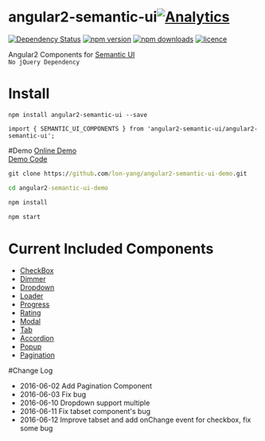 # angular2-semantic-ui[![Analytics](https://ga-beacon.appspot.com/UA-80126017-1/welcome-page)](https://github.com/lon-yang/angular2-semantic-ui)
[![Dependency Status](https://david-dm.org/lon-yang/angular2-semantic-ui.svg)](https://david-dm.org/lon-yang/angular2-semantic-ui)
[![npm version](https://badge.fury.io/js/angular2-semantic-ui.svg)](https://www.npmjs.com/package/angular2-semantic-ui)
[![npm downloads](https://img.shields.io/npm/dt/angular2-semantic-ui.svg)](https://www.npmjs.com/package/angular2-semantic-ui)
[![licence](https://img.shields.io/npm/l/angular2-semantic-ui.svg)](https://opensource.org/licenses/MIT)

Angular2 Components for <a href="http://semantic-ui.com/">Semantic UI</a>
<br>
`No jQuery Dependency`

# Install
```
npm install angular2-semantic-ui --save

import { SEMANTIC_UI_COMPONENTS } from 'angular2-semantic-ui/angular2-semantic-ui';
```

#Demo 
<a href="http://demo.yangly.cn/" target="_blank">Online Demo</a><br>
<a href="https://github.com/lon-yang/angular2-semantic-ui-demo">Demo Code</a>
```cmd
git clone https://github.com/lon-yang/angular2-semantic-ui-demo.git

cd angular2-semantic-ui-demo

npm install

npm start
```

# Current Included Components
- <a href="https://github.com/lon-yang/angular2-semantic-ui/tree/master/components/checkbox">CheckBox</a>
- <a href="https://github.com/lon-yang/angular2-semantic-ui/tree/master/components/dimmer">Dimmer</a>
- <a href="https://github.com/lon-yang/angular2-semantic-ui/tree/master/components/dropdown">Dropdown</a>
- <a href="https://github.com/lon-yang/angular2-semantic-ui/tree/master/components/loader">Loader</a>
- <a href="https://github.com/lon-yang/angular2-semantic-ui/tree/master/components/progress">Progress</a>
- <a href="https://github.com/lon-yang/angular2-semantic-ui/tree/master/components/rating">Rating</a>
- <a href="https://github.com/lon-yang/angular2-semantic-ui/tree/master/components/modal">Modal</a>
- <a href="https://github.com/lon-yang/angular2-semantic-ui/tree/master/components/tab">Tab</a>
- <a href="https://github.com/lon-yang/angular2-semantic-ui/tree/master/components/accordion">Accordion</a>
- <a href="https://github.com/lon-yang/angular2-semantic-ui/tree/master/components/popup">Popup</a>
- <a href="https://github.com/lon-yang/angular2-semantic-ui/tree/master/components/pagination">Pagination</a>

#Change Log

- 2016-06-02 Add Pagination Component
- 2016-06-03 Fix bug
- 2016-06-10 Dropdown support multiple
- 2016-06-11 Fix tabset component's bug
- 2016-06-12 Improve tabset and add onChange event for checkbox, fix some bug
